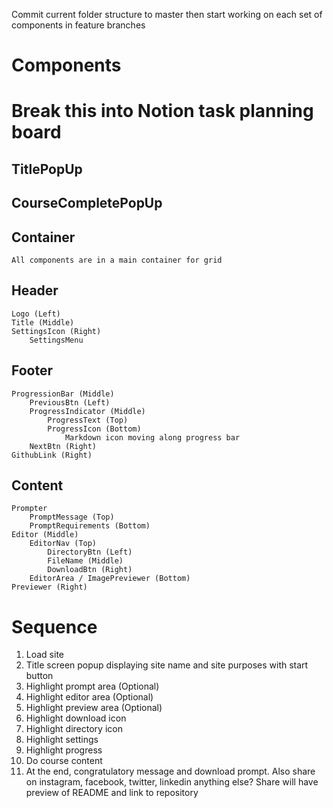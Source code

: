 Commit current folder structure to master then start working on each set of components
in feature branches

# Components

# Break this into Notion task planning board

## TitlePopUp

## CourseCompletePopUp

## Container

    All components are in a main container for grid

## Header

    Logo (Left)
    Title (Middle)
    SettingsIcon (Right)
        SettingsMenu

## Footer

    ProgressionBar (Middle)
        PreviousBtn (Left)
        ProgressIndicator (Middle)
            ProgressText (Top)
            ProgressIcon (Bottom)
                Markdown icon moving along progress bar
        NextBtn (Right)
    GithubLink (Right)

## Content

    Prompter
        PromptMessage (Top)
        PromptRequirements (Bottom)
    Editor (Middle)
        EditorNav (Top)
            DirectoryBtn (Left)
            FileName (Middle)
            DownloadBtn (Right)
        EditorArea / ImagePreviewer (Bottom)
    Previewer (Right)

# Sequence

1. Load site
2. Title screen popup displaying site name and site purposes with start button
3. Highlight prompt area (Optional)
4. Highlight editor area (Optional)
5. Highlight preview area (Optional)
6. Highlight download icon
7. Highlight directory icon
8. Highlight settings
9. Highlight progress
10. Do course content
11. At the end, congratulatory message and download prompt. Also share on instagram, facebook, twitter, linkedin anything else? Share will have preview of README and link to repository
